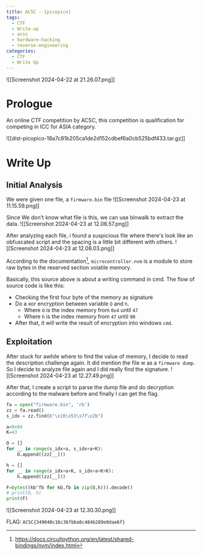 ```yaml
---
title: ACSC - [picopico]
tags:
  - CTF
  - Write-up
  - acsc
  - hardware-hacking
  - reverse-engineering
categories:
  - CTF
  - Write Up
---
```

![[Screenshot 2024-04-22 at 21.26.07.png]]
# Prologue
An online CTF competition by ACSC, this competition is qualification for competing in ICC for ASIA category.

![[dist-picopico-18a7c81b205ca1de2d152cdbef6a0cb525bdf433.tar.gz]]
# Write Up

## Initial Analysis

We were given one file, a `firmware.bin` file
![[Screenshot 2024-04-23 at 11.15.59.png]]

Since We don't know what file is this, we can use binwalk to extract the data.
![[Screenshot 2024-04-23 at 12.06.57.png]]

After analyzing each file, i found a suspicious file where there's look like an obfuscated script and the spacing is a little bit different with others.
![[Screenshot 2024-04-23 at 12.08.03.png]]

According to the documentation[^1], `microcontroller.nvm` is a module to store raw bytes in the reserved section volatile memory.

Basically, this source above is about a writing command in cmd. The flow of source code is like this:
- Checking the first four byte of the memory as signature 
- Do a xor encryption between variable `O` and `h`.  
	- Where `O` is the index memory from `0x4` until `47`
	- Where `h` is the index memory from `47` until `90`
- After that, it will write the result of encryption into windows `cmd`.

## Exploitation

After stuck for awhile where to find the value of memory, I decide to read the description challenge again. It did mention the file w as a `firmware dump`. So I decide to analyze file again and I did really find the signature.
![[Screenshot 2024-04-23 at 12.27.49.png]]

After that, I create a script to parse the dump file and do decryption according to the malware before and finally I can get the flag.

```python
fa = open("firmware.bin", 'rb')
zz = fa.read()
s_idx = zz.find(b"\x10\x53\x7f\x2b")

a=0x04
K=43

O = []
for __ in range(s_idx+a, s_idx+a+K):
    O.append((zz[__]))

h = []
for __ in range(s_idx+a+K, s_idx+a+K+K):
    h.append((zz[__]))

F=bytes((kb^fb for kb,fb in zip(O,h))).decode()
# print(O, h)
print(F)
```


![[Screenshot 2024-04-23 at 12.30.30.png]]

FLAG: `ACSC{349040c16c36fbba8c484b289e0dae6f}`

[^1]: https://docs.circuitpython.org/en/latest/shared-bindings/nvm/index.html 





